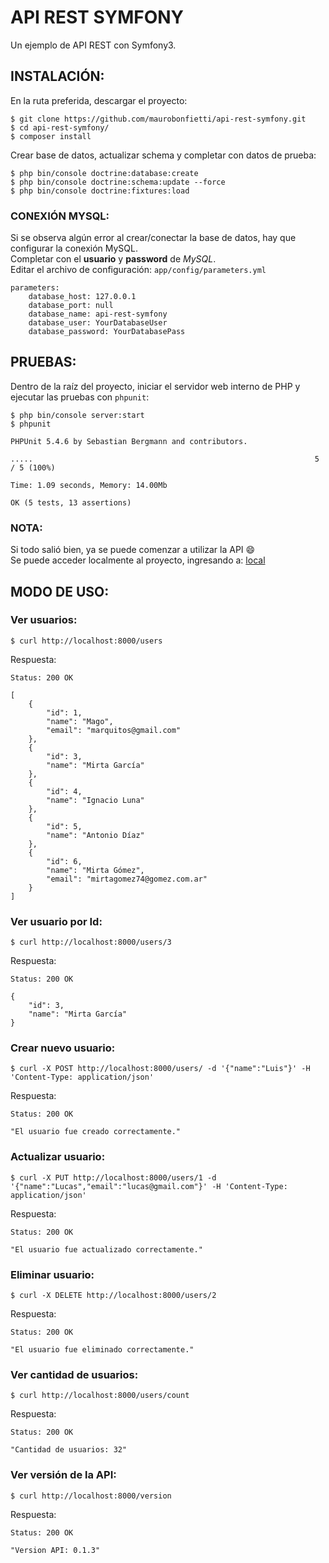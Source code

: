 # API REST SYMFONY

Un ejemplo de API REST con Symfony3.


## INSTALACIÓN:

En la ruta preferida, descargar el proyecto:

```
$ git clone https://github.com/maurobonfietti/api-rest-symfony.git
$ cd api-rest-symfony/
$ composer install
```


Crear base de datos, actualizar schema y completar con datos de prueba:

```
$ php bin/console doctrine:database:create
$ php bin/console doctrine:schema:update --force
$ php bin/console doctrine:fixtures:load
```

### CONEXIÓN MYSQL:
Si se observa algún error al crear/conectar la base de datos, hay que configurar la conexión MySQL.<br />
Completar con el **usuario** y **password** de *MySQL*.<br />
Editar el archivo de configuración: `app/config/parameters.yml`
```
parameters:
    database_host: 127.0.0.1
    database_port: null
    database_name: api-rest-symfony
    database_user: YourDatabaseUser
    database_password: YourDatabasePass
```


## PRUEBAS:

Dentro de la raíz del proyecto, iniciar el servidor web interno de PHP y ejecutar las pruebas con `phpunit`:

```
$ php bin/console server:start
$ phpunit

PHPUnit 5.4.6 by Sebastian Bergmann and contributors.

.....                                                               5 / 5 (100%)

Time: 1.09 seconds, Memory: 14.00Mb

OK (5 tests, 13 assertions)

```

### NOTA:
Si todo salió bien, ya se puede comenzar a utilizar la API :smile: <br />
Se puede acceder localmente al proyecto, ingresando a: [local](http://localhost:8000/users)


## MODO DE USO:


### Ver usuarios:
```
$ curl http://localhost:8000/users
```
Respuesta:
```
Status: 200 OK

[
    {
        "id": 1,
        "name": "Mago",
        "email": "marquitos@gmail.com"
    },
    {
        "id": 3,
        "name": "Mirta García"
    },
    {
        "id": 4,
        "name": "Ignacio Luna"
    },
    {
        "id": 5,
        "name": "Antonio Díaz"
    },
    {
        "id": 6,
        "name": "Mirta Gómez",
        "email": "mirtagomez74@gomez.com.ar"
    }
]
```


### Ver usuario por Id:
```
$ curl http://localhost:8000/users/3
```
Respuesta:
```
Status: 200 OK

{
    "id": 3,
    "name": "Mirta García"
}
```


### Crear nuevo usuario:
```
$ curl -X POST http://localhost:8000/users/ -d '{"name":"Luis"}' -H 'Content-Type: application/json'
```
Respuesta:
```
Status: 200 OK

"El usuario fue creado correctamente."
```


### Actualizar usuario:
```
$ curl -X PUT http://localhost:8000/users/1 -d '{"name":"Lucas","email":"lucas@gmail.com"}' -H 'Content-Type: application/json'
```
Respuesta:
```
Status: 200 OK

"El usuario fue actualizado correctamente."
```


### Eliminar usuario:
```
$ curl -X DELETE http://localhost:8000/users/2
```
Respuesta:
```
Status: 200 OK

"El usuario fue eliminado correctamente."
```


### Ver cantidad de usuarios:
```
$ curl http://localhost:8000/users/count
```
Respuesta:
```
Status: 200 OK

"Cantidad de usuarios: 32"
```


### Ver versión de la API:
```
$ curl http://localhost:8000/version
```
Respuesta:
```
Status: 200 OK

"Version API: 0.1.3"
```
